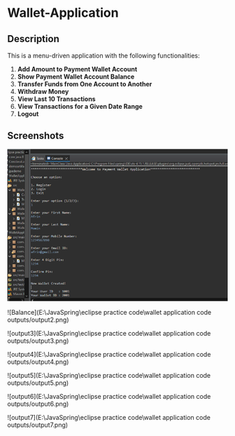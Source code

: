 # Wallet-Application

## Description

This is a menu-driven application with the following functionalities:

1. **Add Amount to Payment Wallet Account**
2. **Show Payment Wallet Account Balance**
3. **Transfer Funds from One Account to Another**
4. **Withdraw Money**
5. **View Last 10 Transactions**
6. **View Transactions for a Given Date Range**
7. **Logout**

## Screenshots

![Add Amount](https://github.com/github2411/Wallet-Application/blob/main/output1.PNG?raw=true)

![Balance](E:\JavaSpring\eclipse practice code\wallet application code outputs/output2.png)

![output3](E:\JavaSpring\eclipse practice code\wallet application code outputs/output3.png)

![output4](E:\JavaSpring\eclipse practice code\wallet application code outputs/output4.png)

![output5](E:\JavaSpring\eclipse practice code\wallet application code outputs/output5.png)

![output6](E:\JavaSpring\eclipse practice code\wallet application code outputs/output6.png)

![output7](E:\JavaSpring\eclipse practice code\wallet application code outputs/output7.png)




